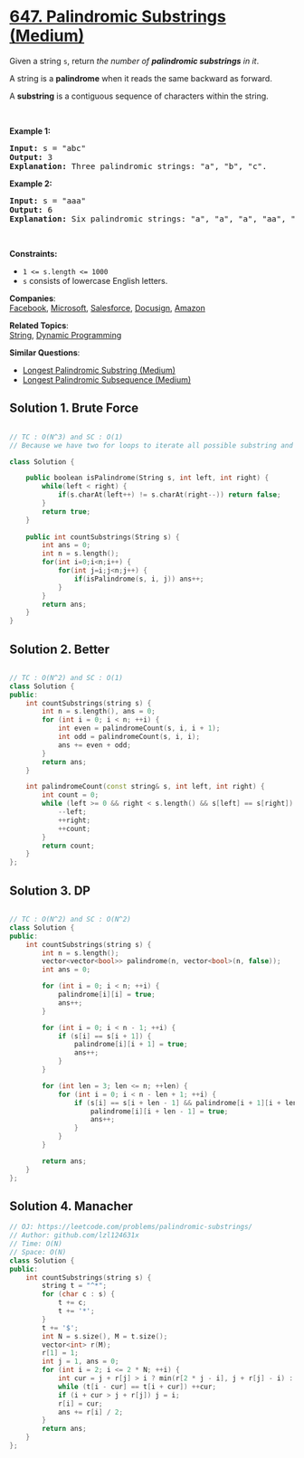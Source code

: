 # [647. Palindromic Substrings (Medium)](https://leetcode.com/problems/palindromic-substrings/)

<p>Given a string <code>s</code>, return <em>the number of <strong>palindromic substrings</strong> in it</em>.</p>

<p>A string is a <strong>palindrome</strong> when it reads the same backward as forward.</p>

<p>A <strong>substring</strong> is a contiguous sequence of characters within the string.</p>

<p>&nbsp;</p>
<p><strong>Example 1:</strong></p>

<pre><strong>Input:</strong> s = "abc"
<strong>Output:</strong> 3
<strong>Explanation:</strong> Three palindromic strings: "a", "b", "c".
</pre>

<p><strong>Example 2:</strong></p>

<pre><strong>Input:</strong> s = "aaa"
<strong>Output:</strong> 6
<strong>Explanation:</strong> Six palindromic strings: "a", "a", "a", "aa", "aa", "aaa".
</pre>

<p>&nbsp;</p>
<p><strong>Constraints:</strong></p>

<ul>
	<li><code>1 &lt;= s.length &lt;= 1000</code></li>
	<li><code>s</code> consists of lowercase English letters.</li>
</ul>


**Companies**:  
[Facebook](https://leetcode.com/company/facebook), [Microsoft](https://leetcode.com/company/microsoft), [Salesforce](https://leetcode.com/company/salesforce), [Docusign](https://leetcode.com/company/docusign), [Amazon](https://leetcode.com/company/amazon)

**Related Topics**:  
[String](https://leetcode.com/tag/string/), [Dynamic Programming](https://leetcode.com/tag/dynamic-programming/)

**Similar Questions**:
* [Longest Palindromic Substring (Medium)](https://leetcode.com/problems/longest-palindromic-substring/)
* [Longest Palindromic Subsequence (Medium)](https://leetcode.com/problems/longest-palindromic-subsequence/)

## Solution 1. Brute Force

```cpp

// TC : O(N^3) and SC : O(1)
// Because we have two for loops to iterate all possible substring and one loop to check if it is palindrome or not.

class Solution {

    public boolean isPalindrome(String s, int left, int right) {
        while(left < right) {
            if(s.charAt(left++) != s.charAt(right--)) return false;
        } 
        return true;
    }
    
    public int countSubstrings(String s) {
        int ans = 0;
        int n = s.length();
        for(int i=0;i<n;i++) {
            for(int j=i;j<n;j++) {
                if(isPalindrome(s, i, j)) ans++;
            }
        }
        return ans;
    }
}
```


## Solution 2. Better

```cpp

// TC : O(N^2) and SC : O(1)
class Solution {
public:
    int countSubstrings(string s) {
        int n = s.length(), ans = 0;
        for (int i = 0; i < n; ++i) {
            int even = palindromeCount(s, i, i + 1);
            int odd = palindromeCount(s, i, i);
            ans += even + odd;
        }
        return ans;
    }

    int palindromeCount(const string& s, int left, int right) {
        int count = 0;
        while (left >= 0 && right < s.length() && s[left] == s[right]) {
            --left;
            ++right;
            ++count;
        }
        return count;
    }
};
```


## Solution 3. DP

```cpp

// TC : O(N^2) and SC : O(N^2)
class Solution {
public:
    int countSubstrings(string s) {
        int n = s.length();
        vector<vector<bool>> palindrome(n, vector<bool>(n, false));
        int ans = 0;

        for (int i = 0; i < n; ++i) {
            palindrome[i][i] = true;
            ans++;
        }

        for (int i = 0; i < n - 1; ++i) {
            if (s[i] == s[i + 1]) {
                palindrome[i][i + 1] = true;
                ans++;
            }
        }

        for (int len = 3; len <= n; ++len) {
            for (int i = 0; i < n - len + 1; ++i) {
                if (s[i] == s[i + len - 1] && palindrome[i + 1][i + len - 2]) {
                    palindrome[i][i + len - 1] = true;
                    ans++;
                }
            }
        }

        return ans;
    }
};
```

## Solution 4. Manacher

```cpp
// OJ: https://leetcode.com/problems/palindromic-substrings/
// Author: github.com/lzl124631x
// Time: O(N)
// Space: O(N)
class Solution {
public:
    int countSubstrings(string s) {
        string t = "^*";
        for (char c : s) {
            t += c;
            t += '*';
        }
        t += '$';
        int N = s.size(), M = t.size();
        vector<int> r(M);
        r[1] = 1;
        int j = 1, ans = 0;
        for (int i = 2; i <= 2 * N; ++i) {
            int cur = j + r[j] > i ? min(r[2 * j - i], j + r[j] - i) : 1;
            while (t[i - cur] == t[i + cur]) ++cur;
            if (i + cur > j + r[j]) j = i;
            r[i] = cur;
            ans += r[i] / 2;
        }
        return ans;
    }
};
```
